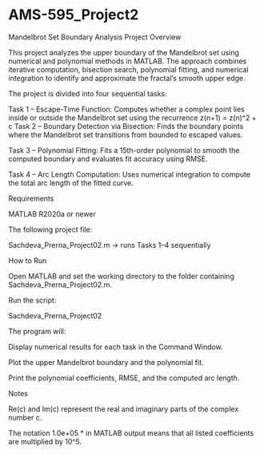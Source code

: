 # AMS-595_Project2
Mandelbrot Set Boundary Analysis
Project Overview

This project analyzes the upper boundary of the Mandelbrot set using numerical and polynomial methods in MATLAB.
The approach combines iterative computation, bisection search, polynomial fitting, and numerical integration to identify and approximate the fractal’s smooth upper edge.

The project is divided into four sequential tasks:

Task 1 – Escape-Time Function: Computes whether a complex point lies inside or outside the Mandelbrot set using the recurrence 
z(n+1) = z(n)^2 + c
Task 2 – Boundary Detection via Bisection: Finds the boundary points where the Mandelbrot set transitions from bounded to escaped values.

Task 3 – Polynomial Fitting: Fits a 15th-order polynomial to smooth the computed boundary and evaluates fit accuracy using RMSE.

Task 4 – Arc Length Computation: Uses numerical integration to compute the total arc length of the fitted curve.

Requirements

MATLAB R2020a or newer

The following project file:

Sachdeva_Prerna_Project02.m → runs Tasks 1–4 sequentially

How to Run

Open MATLAB and set the working directory to the folder containing Sachdeva_Prerna_Project02.m.

Run the script:

Sachdeva_Prerna_Project02


The program will:

Display numerical results for each task in the Command Window.

Plot the upper Mandelbrot boundary and the polynomial fit.

Print the polynomial coefficients, RMSE, and the computed arc length.

Notes

Re(c) and Im(c) represent the real and imaginary parts of the complex number c.

The notation 1.0e+05 * in MATLAB output means that all listed coefficients are multiplied by 10^5.
